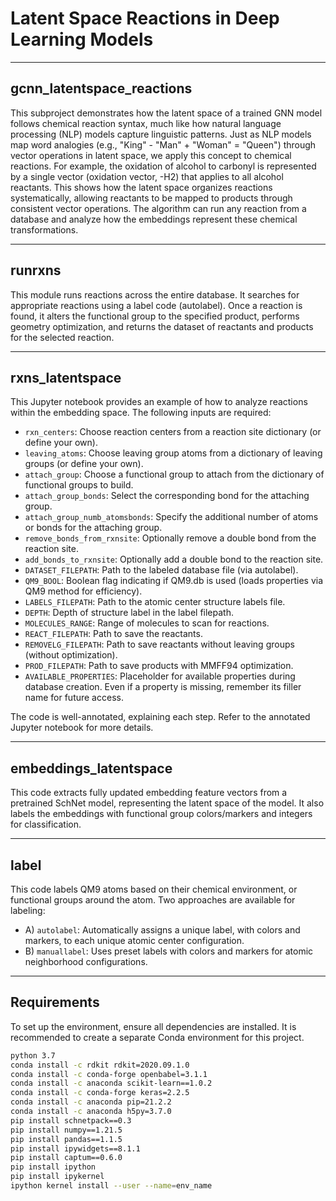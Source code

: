 # Latent Space Reactions in Deep Learning Models
---

## gcnn_latentspace_reactions
This subproject demonstrates how the latent space of a trained GNN model 
follows chemical reaction syntax, much like how natural language processing 
(NLP) models capture linguistic patterns. Just as NLP models map word 
analogies (e.g., "King" - "Man" + "Woman" = "Queen") through vector operations 
in latent space, we apply this concept to chemical reactions. For example, 
the oxidation of alcohol to carbonyl is represented by a single vector 
(oxidation vector, -H2) that applies to all alcohol reactants. This shows 
how the latent space organizes reactions systematically, allowing reactants 
to be mapped to products through consistent vector operations. The algorithm 
can run any reaction from a database and analyze how the embeddings represent 
these chemical transformations.

---

## runrxns
This module runs reactions across the entire database. It searches for 
appropriate reactions using a label code (autolabel). Once a reaction is 
found, it alters the functional group to the specified product, performs 
geometry optimization, and returns the dataset of reactants and products 
for the selected reaction.

---

## rxns_latentspace
This Jupyter notebook provides an example of how to analyze reactions 
within the embedding space. The following inputs are required:

- `rxn_centers`: Choose reaction centers from a reaction site dictionary 
  (or define your own).
- `leaving_atoms`: Choose leaving group atoms from a dictionary of leaving 
  groups (or define your own).
- `attach_group`: Choose a functional group to attach from the dictionary 
  of functional groups to build.
- `attach_group_bonds`: Select the corresponding bond for the attaching group.
- `attach_group_numb_atomsbonds`: Specify the additional number of atoms or 
  bonds for the attaching group.
- `remove_bonds_from_rxnsite`: Optionally remove a double bond from the 
  reaction site.
- `add_bonds_to_rxnsite`: Optionally add a double bond to the reaction site.
- `DATASET_FILEPATH`: Path to the labeled database file (via autolabel).
- `QM9_BOOL`: Boolean flag indicating if QM9.db is used (loads properties 
  via QM9 method for efficiency).
- `LABELS_FILEPATH`: Path to the atomic center structure labels file.
- `DEPTH`: Depth of structure label in the label filepath.
- `MOLECULES_RANGE`: Range of molecules to scan for reactions.
- `REACT_FILEPATH`: Path to save the reactants.
- `REMOVELG_FILEPATH`: Path to save reactants without leaving groups 
  (without optimization).
- `PROD_FILEPATH`: Path to save products with MMFF94 optimization.
- `AVAILABLE_PROPERTIES`: Placeholder for available properties during 
  database creation. Even if a property is missing, remember its filler name 
  for future access.

The code is well-annotated, explaining each step. Refer to the annotated 
Jupyter notebook for more details.

---

## embeddings_latentspace
This code extracts fully updated embedding feature vectors from a 
pretrained SchNet model, representing the latent space of the model. It 
also labels the embeddings with functional group colors/markers and 
integers for classification.

---

## label
This code labels QM9 atoms based on their chemical environment, or 
functional groups around the atom. Two approaches are available for 
labeling:

- A) `autolabel`: Automatically assigns a unique label, with colors and 
  markers, to each unique atomic center configuration.
- B) `manuallabel`: Uses preset labels with colors and markers for atomic 
  neighborhood configurations.

---

## Requirements

To set up the environment, ensure all dependencies are installed. It is 
recommended to create a separate Conda environment for this project.

```bash
python 3.7
conda install -c rdkit rdkit=2020.09.1.0
conda install -c conda-forge openbabel=3.1.1
conda install -c anaconda scikit-learn==1.0.2
conda install -c conda-forge keras=2.2.5
conda install -c anaconda pip=21.2.2
conda install -c anaconda h5py=3.7.0
pip install schnetpack==0.3
pip install numpy==1.21.5
pip install pandas==1.1.5
pip install ipywidgets==8.1.1
pip install captum==0.6.0
pip install ipython
pip install ipykernel
ipython kernel install --user --name=env_name
